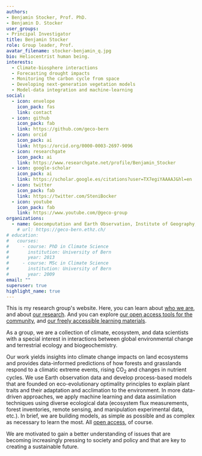 ```yaml
---
authors:
- Benjamin Stocker, Prof. PhD.
- Benjamin D. Stocker
user_groups:
- Principal Investigator
title: Benjamin Stocker
role: Group leader, Prof.
avatar_filename: stocker-benjamin_q.jpg
bio: Heliocentrist human being.
interests:
  - Climate-biosphere interactions
  - Forecasting drought impacts
  - Monitoring the carbon cycle from space
  - Developing next-generation vegetation models
  - Model-data integration and machine-learning
social:
  - icon: envelope
    icon_pack: fas
    link: contact
  - icon: github
    icon_pack: fab
    link: https://github.com/geco-bern
  - icon: orcid
    icon_pack: ai
    link: https://orcid.org/0000-0003-2697-9096
  - icon: researchgate
    icon_pack: ai
    link: https://www.researchgate.net/profile/Benjamin_Stocker
  - icon: google-scholar
    icon_pack: ai
    link: https://scholar.google.es/citations?user=TX7egiYAAAAJ&hl=en
  - icon: twitter
    icon_pack: fab
    link: https://twitter.com/SteniBocker
  - icon: youtube
    icon_pack: fab
    link: https://www.youtube.com/@geco-group
organizations:
  - name: Geocomputation and Earth Observation, Institute of Geography, University of Bern
    # url: https://geco-bern.ethz.ch/
# education:
#   courses:
#     - course: PhD in Climate Science
#       institution: University of Bern
#       year: 2013
#     - course: MSc in Climate Science
#       institution: University of Bern
#       year: 2009
email: ""
superuser: true
highlight_name: true
---
```


This is my research group's website. Here, you can learn about [who we are](../people/), and about [our research](../project/). And you can explore [our open access tools for the community](../data_code/), and [our freely accessible learning materials](../data_code/).

As a group, we are a collection of climate, ecosystem, and data scientists with a special interest in interactions between global environmental change and terrestrial ecology and biogeochemistry. 

Our work yields insights into climate change impacts on land ecosystems and provides data-informed predictions of how forests and grasslands respond to a climatic extreme events, rising CO<sub>2</sub> and changes in nutrient cycles. We use Earth observation data and develop process-based models that are founded on eco-evolutionary optimality principles to explain plant traits and their adaptation and acclimation to the environment. In more data-driven approaches, we apply machine learning and data assimilation techniques using diverse ecological data (ecosystem flux measurements, forest inventories, remote sensing, and manipulation experimental data, etc.). In brief, we are building models, as simple as possible and as complex as necessary to learn the most. All [open access](https://github.com/geco-bern), of course.

We are motivated to gain a better understanding of issues that are becoming increasingly pressing to society and policy and that are key to creating a sustainable future.

<!-- This is my g website. Head over [here](https://geco-bern.ethz.ch/) to find the website of my group for *Computational Ecosystem Science* at ETH Zürich. -->

<!-- {{< icon name="download" pack="fas" >}} Download my {{< staticref "files/cv.pdf" "newtab" >}}CV{{< /staticref >}}. -->

